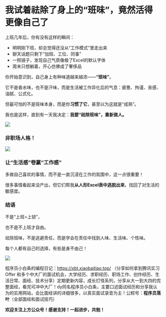 # 我试着祛除了身上的“班味”，竟然活得更像自己了

上班几年后，你有没有这样的瞬间：

- 明明刚下班，却总觉得还没从“工作模式”里走出来
- 聊天话题只剩下“加班、工位、同事”
- 一照镜子，发现自己气质像极了Excel的默认字体
- 周末只想躺着，开心仿佛成了奢侈品

你开始意识到，自己身上有种味道越来越浓——**“班味”**。

它不是香水味，也不是汗味，而是生活被工作异化后的气息：疲惫、拘谨、丧感、油腻、公式化。

但最可怕的不是班味本身，而是你**习惯了它**，甚至以为这就是“成熟”。

我也是这样，直到有一天我决定：**我要“祛除班味”，重新做人。**

![](https://pic.yupi.icu/5563/202508211926505.png)

### 非职场人格！

![](https://pic.yupi.icu/5563/202508211928419.png)

### 让“生活感”卷赢“工作感”

多做自己喜欢的事情，而不是一直沉浸在工作的氛围中，这一点很重要！

很多事情看起来没产出，但它们帮我**从人形Excel表中逃脱出来**，找回了对生活的敏感度。

### 结语

不是“上班=上锁”，

也不是不上班才自由。

祛除班味，不是逃避责任，而是学会在责任中找到人味、生活味、个性味。

每个人都有自己的选择，有些是身不由己！

![](https://pic.yupi.icu/5563/202508211937962.png)

程序员小白条的编程日记：https://xbt.xiaobaitiao.top/ （分享如何拿到腾讯实习 Offer 和多个中大厂的面试机会，大学经历、求职经历、职场工作、创作经历、生活日常、面经、技术分享）定期更新内容，成长打怪系列，分享从大一到大四的完整面经，看完可冲中大厂！dy同名程序员小白条，主要口述面试经历和分享我认为的实用网站，会比面经讲的详细很多，以真实面试录音为主！公粽号：**程序员落叶**（全部面经和面试技巧）

**欢迎关注上方公众号！感谢支持！一起进步，共勉！**

